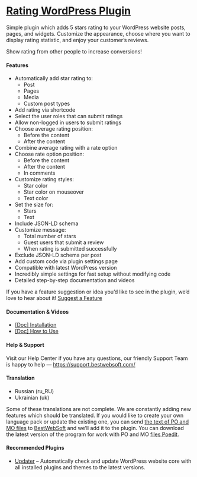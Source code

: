 <a href="https://bestwebsoft.com/products/wordpress/plugins/rating/" target=_blank>Rating WordPress Plugin</a>
========================

<p>Simple plugin which adds 5 stars rating to your WordPress website posts, pages, and widgets. Customize the appearance, choose where you want to display rating statistic, and enjoy your customer&#8217;s reviews.</p>
<p>Show rating from other people to increase conversions!</p>
<h4>Features</h4>
<ul>
<li>Automatically add star rating to:
<ul>
<li>Post</li>
<li>Pages</li>
<li>Media</li>
<li>Custom post types</li>
</ul>
</li>
<li>Add rating via shortcode</li>
<li>Select the user roles that can submit ratings</li>
<li>Allow non-logged in users to submit ratings</li>
<li>Choose average rating position:
<ul>
<li>Before the content</li>
<li>After the content</li>
</ul>
</li>
<li>Combine average rating with a rate option</li>
<li>Choose rate option position:
<ul>
<li>Before the content</li>
<li>After the content</li>
<li>In comments</li>
</ul>
</li>
<li>Customize rating styles:
<ul>
<li>Star color</li>
<li>Star color on mouseover</li>
<li>Text color</li>
</ul>
</li>
<li>Set the size for:
<ul>
<li>Stars</li>
<li>Text</li>
</ul>
</li>
<li>Include JSON-LD schema</li>
<li>Customize message:
<ul>
<li>Total number of stars</li>
<li>Guest users that submit a review</li>
<li>When rating is submitted successfully</li>
</ul>
</li>
<li>Exclude JSON-LD schema per post</li>
<li>Add custom code via plugin settings page</li>
<li>Compatible with latest WordPress version</li>
<li>Incredibly simple settings for fast setup without modifying code</li>
<li>Detailed step-by-step documentation and videos</li>
</ul>
<p>If you have a feature suggestion or idea you&#8217;d like to see in the plugin, we&#8217;d love to hear about it! <a href="https://support.bestwebsoft.com/hc/en-us/requests/new" rel="nofollow">Suggest a Feature</a></p>
<h4>Documentation &amp; Videos</h4>
<ul>
<li><a href="https://docs.google.com/document/d/1-hvn6WRvWnOqj5v5pLUk7Awyu87lq5B_dO-Tv-MC9JQ/" rel="nofollow">[Doc] Installation</a></li>
<li><a href="https://docs.google.com/document/d/1xFQZHTvem37naS9h3l_Xx_LnRy7djUKBlvtYgHR6k7s/" rel="nofollow">[Doc] How to Use</a></li>
</ul>
<h4>Help &amp; Support</h4>
<p>Visit our Help Center if you have any questions, our friendly Support Team is happy to help — <a href="https://support.bestwebsoft.com/" rel="nofollow">https://support.bestwebsoft.com/</a></p>
<h4>Translation</h4>
<ul>
<li>Russian (ru_RU)</li>
<li>Ukrainian (uk)</li>
</ul>
<p>Some of these translations are not complete. We are constantly adding new features which should be translated. If you would like to create your own language pack or update the existing one, you can send <a href="https://codex.wordpress.org/Translating_WordPress" rel="nofollow">the text of PO and MO files</a> to <a href="https://support.bestwebsoft.com/hc/en-us/requests/new" rel="nofollow">BestWebSoft</a> and we&#8217;ll add it to the plugin. You can download the latest version of the program for work with PO and MO <a href="http://www.poedit.net/download.php" rel="nofollow">files Poedit</a>.</p>
<h4>Recommended Plugins</h4>
<ul>
<li><a href="https://bestwebsoft.com/products/wordpress/plugins/updater/?k=c7ce6f79072aa3d73d66318b2370b719" rel="nofollow">Updater</a> &#8211; Automatically check and update WordPress website core with all installed plugins and themes to the latest versions.</li>
</ul>
